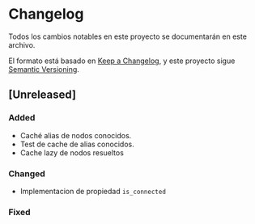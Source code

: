 # Changelog
Todos los cambios notables en este proyecto se documentarán en este archivo.

El formato está basado en [Keep a Changelog](https://keepachangelog.com/es-ES/1.1.0/),
y este proyecto sigue [Semantic Versioning](https://semver.org/spec/v2.0.0.html).

## [Unreleased]
### Added
- Caché alias de nodos conocidos.
- Test de cache de alias conocidos.
- Cache lazy de nodos resueltos

### Changed
- Implementacion de propiedad ``is_connected``

### Fixed


